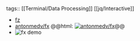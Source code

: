 tags:: [[Terminal/Data Processing]] [[jq/Interactive]]

- [fz](https://fx.wtf)
- [antonmedv/fx](https://github.com/antonmedv/fx)
  @@html: <a href="https://github.com/antonmedv/fx/"><img src="https://github-readme-stats-astronomer.vercel.app/api/pin/?username=antonmedv&repo=fx&theme=tokyonight" alt="antonmedv/fx"/></a>@@
- ![fx demo](https://github.com/antonmedv/fx/raw/master/.github/images/preview.gif)